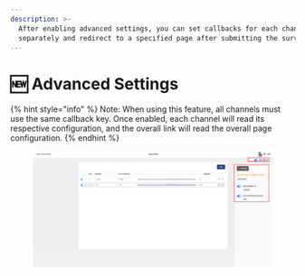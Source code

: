 ```yaml
---
description: >-
  After enabling advanced settings, you can set callbacks for each channel
  separately and redirect to a specified page after submitting the survey.
---
```


# 🆕 Advanced Settings

{% hint style="info" %}
Note: When using this feature, all channels must use the same callback key. Once enabled, each channel will read its respective configuration, and the overall link will read the overall page configuration.
{% endhint %}

<figure><img src="../../../.gitbook/assets/image (1) (1) (1) (1) (1).png" alt=""><figcaption></figcaption></figure>
